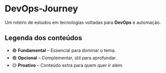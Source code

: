 # DevOps-Journey
Um roteiro de estudos em tecnologias voltadas para **DevOps** e automação.

## Legenda dos conteúdos

- 🟣 **Fundamental** – Essencial para dominar o tema.
- 🟢 **Opcional** – Complementar, útil para aprofundar.
- 🟡 **Proativo** – Conteúdo extra para quem quer ir além.
